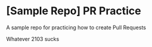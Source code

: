 # [Sample Repo] PR Practice
A sample repo for practicing how to create Pull Requests



Whatever 2103 sucks
